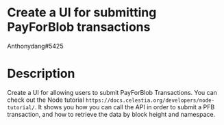# Create a UI for submitting PayForBlob transactions
Anthonydang#5425
# Description
Create a UI for allowing users to submit PayForBlob Transactions. You can check out the Node tutorial `https://docs.celestia.org/developers/node-tutorial/`. It shows you how you can call the API in order to submit a PFB transaction, and how to retrieve the data by block height and namespace.
